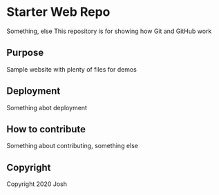 # Starter Web Repo
Something, else
This repository is for showing how Git and GitHub work

## Purpose

Sample website with plenty of files for demos

## Deployment

Something abot deployment

## How to contribute

Something about contributing, something else

## Copyright
Copyright 2020 Josh
